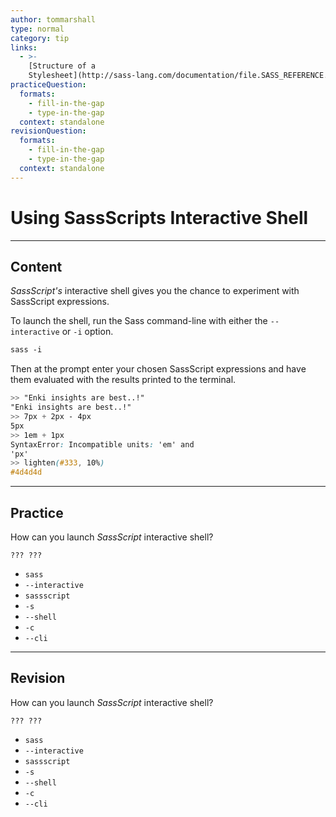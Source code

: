 ```yaml
---
author: tommarshall
type: normal
category: tip
links:
  - >-
    [Structure of a
    Stylesheet](http://sass-lang.com/documentation/file.SASS_REFERENCE.html#sassscript){website}
practiceQuestion:
  formats:
    - fill-in-the-gap
    - type-in-the-gap
  context: standalone
revisionQuestion:
  formats:
    - fill-in-the-gap
    - type-in-the-gap
  context: standalone
---
```


# Using SassScripts Interactive Shell


---

## Content

*SassScript's* interactive shell gives you the chance to experiment with SassScript expressions.

To launch the shell, run the Sass command-line with either the `--interactive` or  `-i` option.

```css
sass -i
```

Then at the prompt enter your chosen SassScript expressions and have them evaluated with the results printed to the terminal.

```css
>> "Enki insights are best..!"
"Enki insights are best..!"
>> 7px + 2px - 4px
5px
>> 1em + 1px
SyntaxError: Incompatible units: 'em' and
'px'
>> lighten(#333, 10%)
#4d4d4d
```


---

## Practice

How can you launch *SassScript* interactive shell?

```plain-text
??? ???
```

- `sass`
- `--interactive`
- `sassscript`
- `-s`
- `--shell`
- `-c`
- `--cli`


---

## Revision

How can you launch *SassScript* interactive shell?

```plain-text
??? ???
```

- `sass`
- `--interactive`
- `sassscript`
- `-s`
- `--shell`
- `-c`
- `--cli`
